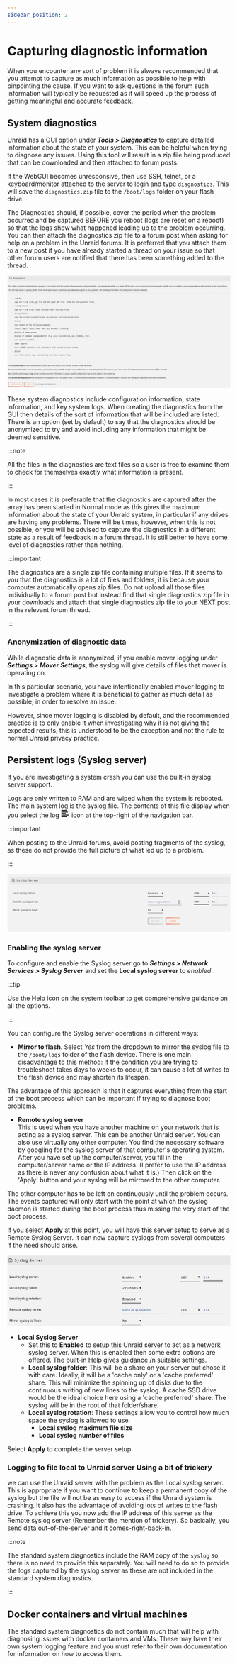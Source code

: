 ```yaml
---
sidebar_position: 2
---
```


# Capturing diagnostic information

When you encounter any sort of problem it is always recommended that you attempt to capture as much information as possible to help with pinpointing the cause. If you want to ask questions in the forum such information will typically be requested as it will speed up the process of getting meaningful and accurate feedback.

## System diagnostics

Unraid has a GUI option under ***Tools > Diagnostics*** to capture detailed information about the state of your system. This can be helpful when trying to diagnose any issues. Using this tool will result in a zip file being produced that can be downloaded and then attached to forum posts.

If the WebGUI becomes unresponsive, then use SSH, telnet, or a keyboard/monitor attached to the server to login and type `diagnostics`.  This will save the `diagnostics.zip` file to the `/boot/logs` folder on your flash drive.

The Diagnostics should, if possible, cover the period when the problem occurred and be captured BEFORE you reboot (logs are reset on a reboot) so that the logs show what happened leading up to the problem occurring. You can then attach the diagnostics zip file to a forum post when asking for help on a problem in the Unraid forums. It is preferred that you attach them to a new post if you have already started a thread on your issue so that other forum users are notified that there has been something added to the thread.

![Diagnostics](../assets/Diagnostics.jpg)

These system diagnostics include configuration information, state information, and key system logs. When creating the diagnostics from the GUI then details of the sort of information that will be included are listed. There is an option (set by default) to say that the diagnostics should be anonymized to try and avoid including any information that might be deemed sensitive.

:::note

All the files in the diagnostics are text files so a user is free to examine them to check for themselves exactly what information is present.

:::

In most cases it is preferable that the diagnostics are captured after the array has been started in Normal mode as this gives the maximum information about the state of your Unraid system, in particular if any drives are having any problems. There will be times, however, when this is not possible, or you will be advised to capture the diagnostics in a different state as a result of feedback in a forum thread. It is still better to have some level of diagnostics rather than nothing.

:::important

The diagnostics are a single zip file containing multiple files. If it seems to you that the diagnostics is a lot of files and folders, it is because your computer automatically opens zip files. Do not upload all those files individually to a forum post but instead find that single diagnostics zip file in your downloads and attach that single diagnostics zip file to your NEXT post in the relevant forum thread.

:::

### Anonymization of diagnostic data

While diagnostic data is anonymized, if you enable mover logging under ***Settings > Mover Settings***, the syslog will give details of files that mover is operating on.

In this particular scenario, you have intentionally enabled mover logging to investigate a problem where it is beneficial to gather as much detail as possible, in order to resolve an issue.

However, since mover logging is disabled by default, and the recommended practice is to only enable it when investigating why it is not giving the expected results, this is understood to be the exception and not the rule to normal Unraid privacy practice.

## Persistent logs (Syslog server)

If you are investigating a system crash you can use the built-in syslog server support.

Logs are only written to RAM and are wiped when the system is rebooted. The main system log is the syslog file. The contents of this file display when you select the log ![Log](../assets/log-icon2.png) icon at the top-right of the navigation bar.

:::important

When posting to the Unraid forums, avoid posting fragments of the syslog, as these do not provide the full picture of what led up to a problem.

:::

![Syslog server screen](../assets/Syslog-server-setup.jpg)

### Enabling the syslog server

To configure and enable the Syslog server go to ***Settings > Network Services > Syslog Server*** and set the **Local syslog server** to *enabled*.

:::tip

Use the Help icon on the system toolbar to get comprehensive guidance on all the options.

:::

You can configure the Syslog server operations in different ways:

* **Mirror to flash**. Select *Yes* from the dropdown to mirror the syslog file to the `/boot/logs` folder of the flash device. There is one main disadvantage to this method: If the condition you are trying to troubleshoot takes days to weeks to occur, it can cause a lot of writes to the flash device and may shorten its lifespan.

The advantage of this approach is that it captures everything from the start of the boot process which can be important if trying to diagnose boot problems.

* **Remote syslog server**  
This is used when you have another machine on your network that is acting as a syslog server. This can be another Unraid server. You can also use virtually any other computer. You find the necessary software by googling for the syslog server of that computer's operating system. After you have set up the computer/server, you fill in the computer/server name or the IP address. (I prefer to use the IP address as there is never any confusion about what it is.) Then click on the 'Apply' button and your syslog will be mirrored to the other computer.

The other computer has to be left on continuously until the problem occurs.
The events captured will only start with the point at which the syslog daemon is started during the boot process thus missing the very start of the boot process.

If you select **Apply** at this point, you will have this server setup to serve as a Remote Syslog Server. It can now capture syslogs from several computers if the need should arise.

![Syslog server](../assets/Syslog-server.jpg)

* **Local Syslog Server**
   * Set this to **Enabled** to setup this Unraid server to act as a network syslog server. When this is enabled then some extra options are offered. The built-in Help gives guidance /n suitable settings.
   * **Local syslog folder**: This will be a share on your server but chose it with care. Ideally, it will be a 'cache only' or a 'cache preferred' share. This will minimize the spinning up of disks due to the continuous writing of new lines to the syslog. A cache SSD drive would be the ideal choice here using a 'cache preferred' share. The syslog will be in the root of that folder/share.
   * **Local syslog rotation**: These settings allow you to control how much space the syslog is allowed to use.
     * **Local syslog maximum file size**
     * **Local syslog number of files**

Select **Apply** to complete the server setup.

### Logging to file local to Unraid server Using a bit of trickery
we can use the Unraid server with the problem as the Local syslog server. This is appropriate if you want to continue to keep a permanent copy of the syslog but the file will not be as easy to access if the Unraid system is crashing. It also has the advantage of avoiding lots of writes to the flash drive. To achieve this you now add the IP address of this server as the Remote syslog server (Remember the mention of trickery). So basically, you send data out-of-the-server and it comes-right-back-in.

:::note

The standard system diagnostics include the RAM copy of the `syslog` so there is no need to provide this separately. You will need to do so to provide the logs captured by the syslog server as these are not included in the standard system diagnostics.

:::

## Docker containers and virtual machines

The standard system diagnostics do not contain much that will help with diagnosing issues with docker containers and VMs. These may have their own system logging feature and you must refer to their own documentation for information on how to access them.

